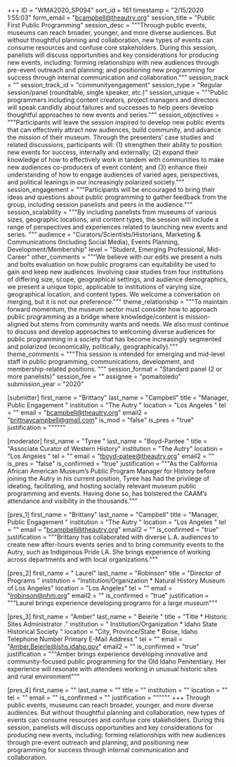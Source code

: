 +++
ID = "WMA2020_SP094"
sort_id = 161
timestamp = "2/15/2020 1:55:03"
form_email = "bcampbell@theautry.org"
session_title = "Public First Public Programming"
session_desc = """Through public events, museums can reach broader, younger, and more diverse audiences. But without thoughtful planning and collaboration, new types of events can consume resources and confuse core stakeholders. During this session, panelists will discuss opportunities and key considerations for producing new events, including: forming relationships with new audiences through pre-event outreach and planning;  and positioning new programming for success through internal communication and collaboration."""
session_track = ""
session_track_id = "communityengagement"
session_type = "Regular session/panel (roundtable, single speaker, etc.)"
session_unique = """Public programmers including content creators, project managers and directors will speak candidly about failures and successes to help peers develop thoughtful approaches to new events and series."""
session_objectives = """Participants will leave the session inspired to develop new public events that can effectively attract new audiences, build community, and advance the mission of their museum. Through the presenters’ case studies and related discussions, participants will: (1) strengthen their ability to position new events for success, internally and externally; (2) expand their knowledge of how to effectively work in tandem with communities to make new audiences co-producers of event content; and (3) enhance their understanding of how to engage audiences of varied ages, perspectives, and political leanings in our increasingly polarized society."""
session_engagement = """Participants will be encouraged to bring their ideas and questions about public programming to gather feedback from the group, including session panelists and peers in the audience."""
session_scalability = """By including panelists from museums of various sizes, geographic locations, and content types, the session will include a range of perspectives and experiences related to launching new events and series.  """
audience = "Curators/Scientists/Historians, Marketing & Communications (Including Social Media), Events Planning, Development/Membership"
level = "Student, Emerging Professional, Mid-Career"
other_comments = """We believe with our edits we present a nuts and bolts evaluation on how public programs can equitability be used to gain and keep new audiences. Involving case studies from four institutions of differing size, scope, geographical settings, and audience demographics, we present a unique topic, applicable to institutions of varying size, geographical location, and content types. We welcome a conversation on merging, but it is not our preference."""
theme_relationship = """To maintain forward momentum, the museum sector must consider how to approach public programming as a bridge where knowledge/content is mission-aligned but stems from community wants and needs. We also must continue to discuss and develop approaches to welcoming diverse audiences for public programming in a society that has become increasingly segmented and polarized (economically, politically, geographically)."""
theme_comments = """This session is intended for emerging and mid-level staff in public programming, communications, development, and membership-related positions. """
session_format = "Standard panel (2 or more panelists)"
session_fee = ""
assignee = "pomaitoledo"
submission_year = "2020"

[submitter]
first_name = "Brittany"
last_name = "Campbell"
title = "Manager, Public Engagement  "
institution = "The Autry "
location = "Los Angeles "
tel = ""
email = "bcampbell@theautry.org"
email2 = "brittnaycampbell@gmail.com"
is_mod = "false"
is_pres = "true"
justification = """"""

[moderator]
first_name = "Tyree "
last_name = "Boyd-Pantee "
title = "Associate Curator of Western History"
institution = "The Autry"
location = "Los Angeles "
tel = ""
email = "tboyd-patee@theautry.org"
email2 = ""
is_pres = "false"
is_confirmed = "true"
justification = """As the California African American Museum’s Public Program Manager for History before joining the Autry in his current position, Tyree has had the privilege of ideating, facilitating, and hosting socially relevant museum public programming and events. Having done so, has bolstered the CAAM’s attendance and visibility in the thousands."""

[pres_1]
first_name = "Brittany"
last_name = "Campbell"
title = "Manager, Public Engagement "
institution = "The Autry "
location = "Los Angeles "
tel = ""
email = "bcampbell@theautry.org"
email2 = ""
is_confirmed = "true"
justification = """Brittany has collaborated with diverse L.A. audiences to create new after-hours events series and to bring community events to the Autry, such as Indigenous  Pride LA. She brings experience of working across departments and with local organizations."""

[pres_2]
first_name = " Laurel"
last_name = "Robinson"
title = "Director of Programs  "
institution = "Institution/Organization *  Natural History Museum of Los Angeles"
location = "Los Angeles"
tel = ""
email = "lrobinson@nhm.org"
email2 = ""
is_confirmed = "true"
justification = """Laurel brings experience developing programs for a large museum"""

[pres_3]
first_name = "Amber"
last_name = "  Beierle   "
title = "Title *  Historic Sites Administrator ."
institution = "   Institution/Organization *  Idaho State Historical Society   "
location = "City, Province/State *  Boise, Idaho    Telephone Number   Primary E-Mail Address "
tel = ""
email = "Amber.Beierle@ishs.idaho.gov"
email2 = ""
is_confirmed = "true"
justification = """Amber brings experience developing innovative and community-focused public programming for the Old Idaho Penitentiary. Her experience will resonate with attendees  working in unusual historic sites and rural environment"""

[pres_4]
first_name = ""
last_name = ""
title = ""
institution = ""
location = ""
tel = ""
email = ""
is_confirmed = ""
justification = """"""
+++
Through public events, museums can reach broader, younger, and more diverse audiences. But without thoughtful planning and collaboration, new types of events can consume resources and confuse core stakeholders. During this session, panelists will discuss opportunities and key considerations for producing new events, including: forming relationships with new audiences through pre-event outreach and planning;  and positioning new programming for success through internal communication and collaboration.